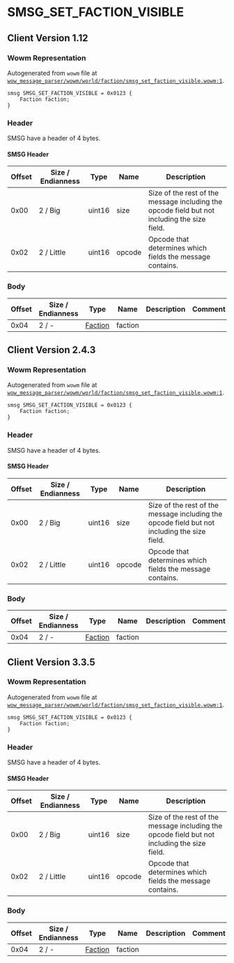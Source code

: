 # SMSG_SET_FACTION_VISIBLE

## Client Version 1.12

### Wowm Representation

Autogenerated from `wowm` file at [`wow_message_parser/wowm/world/faction/smsg_set_faction_visible.wowm:1`](https://github.com/gtker/wow_messages/tree/main/wow_message_parser/wowm/world/faction/smsg_set_faction_visible.wowm#L1).
```rust,ignore
smsg SMSG_SET_FACTION_VISIBLE = 0x0123 {
    Faction faction;
}
```
### Header

SMSG have a header of 4 bytes.

#### SMSG Header

| Offset | Size / Endianness | Type   | Name   | Description |
| ------ | ----------------- | ------ | ------ | ----------- |
| 0x00   | 2 / Big           | uint16 | size   | Size of the rest of the message including the opcode field but not including the size field.|
| 0x02   | 2 / Little        | uint16 | opcode | Opcode that determines which fields the message contains.|

### Body

| Offset | Size / Endianness | Type | Name | Description | Comment |
| ------ | ----------------- | ---- | ---- | ----------- | ------- |
| 0x04 | 2 / - | [Faction](faction.md) | faction |  |  |

## Client Version 2.4.3

### Wowm Representation

Autogenerated from `wowm` file at [`wow_message_parser/wowm/world/faction/smsg_set_faction_visible.wowm:1`](https://github.com/gtker/wow_messages/tree/main/wow_message_parser/wowm/world/faction/smsg_set_faction_visible.wowm#L1).
```rust,ignore
smsg SMSG_SET_FACTION_VISIBLE = 0x0123 {
    Faction faction;
}
```
### Header

SMSG have a header of 4 bytes.

#### SMSG Header

| Offset | Size / Endianness | Type   | Name   | Description |
| ------ | ----------------- | ------ | ------ | ----------- |
| 0x00   | 2 / Big           | uint16 | size   | Size of the rest of the message including the opcode field but not including the size field.|
| 0x02   | 2 / Little        | uint16 | opcode | Opcode that determines which fields the message contains.|

### Body

| Offset | Size / Endianness | Type | Name | Description | Comment |
| ------ | ----------------- | ---- | ---- | ----------- | ------- |
| 0x04 | 2 / - | [Faction](faction.md) | faction |  |  |

## Client Version 3.3.5

### Wowm Representation

Autogenerated from `wowm` file at [`wow_message_parser/wowm/world/faction/smsg_set_faction_visible.wowm:1`](https://github.com/gtker/wow_messages/tree/main/wow_message_parser/wowm/world/faction/smsg_set_faction_visible.wowm#L1).
```rust,ignore
smsg SMSG_SET_FACTION_VISIBLE = 0x0123 {
    Faction faction;
}
```
### Header

SMSG have a header of 4 bytes.

#### SMSG Header

| Offset | Size / Endianness | Type   | Name   | Description |
| ------ | ----------------- | ------ | ------ | ----------- |
| 0x00   | 2 / Big           | uint16 | size   | Size of the rest of the message including the opcode field but not including the size field.|
| 0x02   | 2 / Little        | uint16 | opcode | Opcode that determines which fields the message contains.|

### Body

| Offset | Size / Endianness | Type | Name | Description | Comment |
| ------ | ----------------- | ---- | ---- | ----------- | ------- |
| 0x04 | 2 / - | [Faction](faction.md) | faction |  |  |

